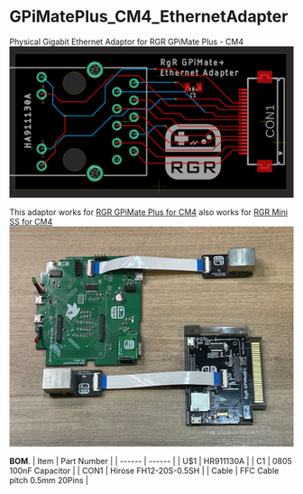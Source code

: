 # GPiMatePlus_CM4_EthernetAdapter
Physical Gigabit Ethernet Adaptor for RGR GPiMate Plus - CM4
<img src="https://github.com/martinx72/GPiMatePlus_CM4_EthernetAdapter/blob/main/doc/GPiMatePlusCM4_GerberPreview.png" width="640">  

This adaptor works for [RGR GPiMate Plus for CM4](https://retrogamerestore.com/store/gpimateplus/ "RGR GPiMate Plus for CM4") 
also works for [RGR Mini SS for CM4](https://retrogamerestore.com/store/minisscm4/ "RGR Mini SS for CM4") 
<img src="https://raw.githubusercontent.com/martinx72/GPiMatePlus_CM4_EthernetAdapter/main/doc/GPiMatePlusCM4_Test.jpg" width="640">  

**BOM**. 
| Item | Part Number |
| ------ | ------ |
| U$1 | HR911130A |
| C1 | 0805 100nF Capacitor |
| CON1 | Hirose FH12-20S-0.5SH |
| Cable | FFC Cable pitch 0.5mm 20Pins |



